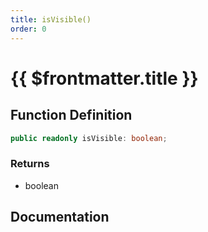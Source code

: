 ```yaml
---
title: isVisible()
order: 0
---
```


# {{ $frontmatter.title }}

## Function Definition

```ts
public readonly isVisible: boolean;
```

### Returns

* boolean

## Documentation

<!--@include: ./parts/isVisible.md-->
